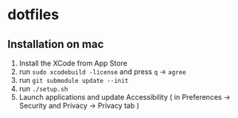 dotfiles
===========

## Installation on mac

1. Install the XCode from App Store
2. run `sudo xcodebuild -license` and press `q` -> `agree`
3. run `git submodule update --init`
4. run `./setup.sh`
5. Launch applications and update Accessibility ( in Preferences -> Security and Privacy -> Privacy tab )
